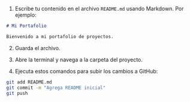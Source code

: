 1. Escribe tu contenido en el archivo `README.md` usando Markdown. Por ejemplo:

```markdown
# Mi Portafolio

Bienvenido a mi portafolio de proyectos.
```

2. Guarda el archivo.

3. Abre la terminal y navega a la carpeta del proyecto.

4. Ejecuta estos comandos para subir los cambios a GitHub:

```bash
git add README.md
git commit -m "Agrega README inicial"
git push
```